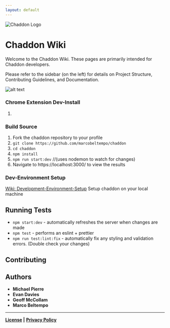 ```yaml
---
layout: default
---
```


![Chaddon Logo](http://i64.tinypic.com/nd7mop.jpg)

# [](#home)Chaddon Wiki

Welcome to the Chaddon Wiki. These pages are primarily intended for Chaddon developers. 

Please refer to the sidebar (on the left) for details on Project Structure, Contributing Guidelines, and Documentation.

![alt text](https://travis-ci.com/marcobeltempo/chaddon.svg?token=M3Dz3y61ixyrS7SXSzMF&branch=dev
 "Travis CI Build Status:Dev Branch")

### [](#chromeextensioninstall) Chrome Extension Dev-Install
1. 

### [](#buildsource) Build Source
1.  Fork the chaddon repository to your profile
2. `git clone https://github.com/marcobeltempo/chaddon`
3. `cd chaddon`
4. `npm install`
5. `npm run start:dev` //(uses nodemon to watch for changes)
6.  Navigate to https://localhost:3000/ to view the results

### [](#devenvironmentsetup) Dev-Environment Setup
[Wiki: Development-Environment-Setup](https://github.com/marcobeltempo/chaddon/wiki/Development-Environment-Setup)
Setup chaddon on your local machine

## [](#runningtests) Running Tests
* `npm start:dev` - automatically refreshes the server when changes are made
* `npm test` - performs an eslint + prettier
* `npm run test:lint:fix` - automatically fix any styling and validation errors. (Double check your changes)

## Contributing

## [](#authors) Authors
* **Michael Pierre**
* **Evan Davies**
* **Geoff McCollam**
* **Marco Beltempo**

***

**[License](https://github.com/marcobeltempo/chaddon/blob/dev/LICENSE) |** 
**[Privacy Policy](https://github.com/marcobeltempo/chaddon/blob/dev/PRIVACY_POLICY.md)**
